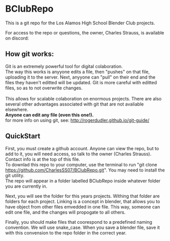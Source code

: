 # BClubRepo

This is a git repo for the Los Alamos High School Blender Club projects.

For access to the repo or questions, the owner, Charles Strauss, is available on discord: 

## How git works:

Git is an extremely powerful tool for digital colaboration.<br>
The way this works is anyyone edits a file, then "pushes" on that file, uploading it to the server.
Next, anyyone can "pull" on their end and the files they haven't editted will be updated.
Git is more careful with editted files, so as to not overwrite changes.
<br><br>
This allows for scalable colaboration on enormous projects.
There are also several other advantages associated with git that are not avaliable elsewhere.
<br>
<b>Anyone can edit any file (even this one!).</b>
<br>
for more info on using git, see: http://rogerdudler.github.io/git-guide/

## QuickStart

First, you must create a github account.
Anyone can view the repo, but to add to it, you will need access, so talk to the owner (Charles Strauss).
Contact info is at the top of this file.
<br>
To downlad this repo to your computer, use the terminal to run "git clone https://github.com/CharlesSS07/BClubRepo.git".
You may need to install the git utility.
<br>
The repo will appear in a folder labelled BClubRepo inside whatever folder you are currently in.

Next, you will see the folder for this years projects. Withing that folder are folders for each project. Linking is a concept in blender, that allows you to have object from other files emvedded in one file. This way, someone can edit one file, and the changes will propogate to all others.

Finally, you should make files that coorespond to a predefined naming convention. We will use snake_case. When you save a blender file, save it with this convension to the repo folder in the correct year.
